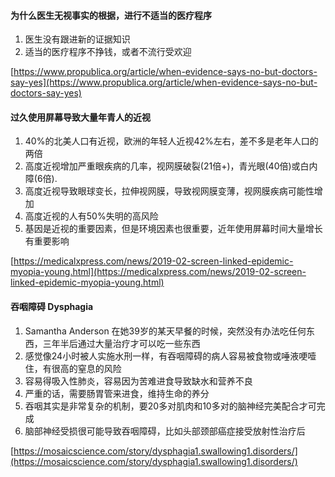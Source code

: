 #### 为什么医生无视事实的根据，进行不适当的医疗程序
1. 医生没有跟进新的证据知识
1. 适当的医疗程序不挣钱，或者不流行受欢迎

[https://www.propublica.org/article/when-evidence-says-no-but-doctors-say-yes](https://www.propublica.org/article/when-evidence-says-no-but-doctors-say-yes)

<a id="entry_myopia_young"></a>
#### 过久使用屏幕导致大量年青人的近视
1. 40%的北美人口有近视，欧洲的年轻人近视42%左右，差不多是老年人口的两倍
1. 高度近视增加严重眼疾病的几率，视网膜破裂(21倍+)，青光眼(40倍)或白内障(6倍).
1. 高度近视导致眼球变长，拉伸视网膜，导致视网膜变薄，视网膜疾病可能性增加
1. 高度近视的人有50%失明的高风险
1. 基因是近视的重要因素，但是环境因素也很重要，近年使用屏幕时间大量增长有重要影响

[https://medicalxpress.com/news/2019-02-screen-linked-epidemic-myopia-young.html](https://medicalxpress.com/news/2019-02-screen-linked-epidemic-myopia-young.html)

#### 吞咽障碍 Dysphagia
1. Samantha Anderson 在她39岁的某天早餐的时候，突然没有办法吃任何东西，三年半后通过大量治疗才可以吃一些东西
1. 感觉像24小时被人实施水刑一样，有吞咽障碍的病人容易被食物或唾液哽噎住，有很高的窒息的风险
1. 容易得吸入性肺炎，容易因为苦难进食导致缺水和营养不良
1. 严重的话，需要肠胃管来进食，维持生命的养分
1. 吞咽其实是非常复杂的机制，要20多对肌肉和10多对的脑神经完美配合才可完成
1. 脑部神经受损很可能导致吞咽障碍，比如头部颈部癌症接受放射性治疗后

[https://mosaicscience.com/story/dysphagia1.swallowing1.disorders/](https://mosaicscience.com/story/dysphagia1.swallowing1.disorders/)
